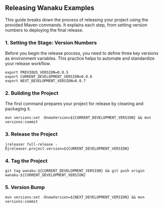 ## Releasing Wanaku Examples

This guide breaks down the process of releasing your project using the provided Maven commands. It explains each step, from setting version numbers to deploying the final release.

### **1. Setting the Stage: Version Numbers**

Before you begin the release process, you need to define three key versions as environment variables. This practice helps to automate and standardize your release workflow.

```shell
export PREVIOUS_VERSION=0.0.5
export CURRENT_DEVELOPMENT_VERSION=0.0.6
export NEXT_DEVELOPMENT_VERSION=0.0.7
```


### **2. Building the Project**

The first command prepares your project for release by cleaning and packaging it.

```shell
mvn versions:set -DnewVersion=${CURRENT_DEVELOPMENT_VERSION} && mvn versions:commit
```


### **3. Release the Project**

```shell
jreleaser full-release -Djreleaser.project.version=${CURRENT_DEVELOPMENT_VERSION}
```

### **4. Tag the Project**

```shell
git tag wanaku-${CURRENT_DEVELOPMENT_VERSION} && git push origin wanaku-${CURRENT_DEVELOPMENT_VERSION}
```

### **5. Version Bump**

```shell
mvn versions:set -DnewVersion=${NEXT_DEVELOPMENT_VERSION} && mvn versions:commit
```